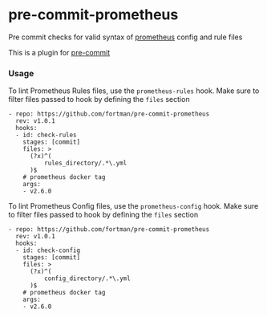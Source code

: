 # pre-commit-prometheus

Pre commit checks for valid syntax of [prometheus](https://prometheus.io) config and rule files

This is a plugin for [pre-commit](https://pre-commit.com)

### Usage

To lint Prometheus Rules files, use the `prometheus-rules` hook.  Make sure to filter files passed to hook by defining the `files` section

    - repo: https://github.com/fortman/pre-commit-prometheus
      rev: v1.0.1
      hooks:
      - id: check-rules
        stages: [commit]
        files: >
          (?x)^(
              rules_directory/.*\.yml
          )$
        # prometheus docker tag
        args:
        - v2.6.0

To lint Prometheus Config files, use the `prometheus-config` hook.  Make sure to filter files passed to hook by defining the `files` section

    - repo: https://github.com/fortman/pre-commit-prometheus
      rev: v1.0.1
      hooks:
      - id: check-config
        stages: [commit]
        files: >
          (?x)^(
              config_directory/.*\.yml
          )$
        # prometheus docker tag
        args:
        - v2.6.0
